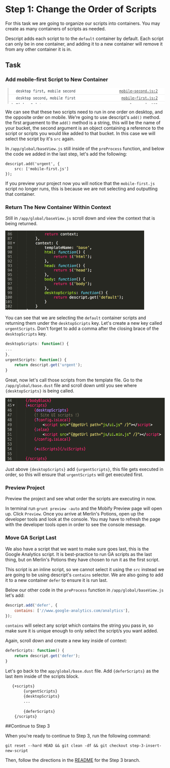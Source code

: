 # Step 1: Change the Order of Scripts

For this task we are going to organize our scripts into containers. You may create as many containers of scripts as needed. 

Descript adds each script to to the `default` container by default. Each script can only be in one container, and adding it to a new container will remove it from any other container it is in.

## Task

### Add mobile-first Script to New Container

<img src="/static/img/script-order.png?raw=true" height="50"/>

We can see that these two scripts need to run in one order on desktop, and the opposite order on mobile. We're going to use descript's `add()` method. the first arguement to the `add()` method is a string, this will be the name of your bucket, the second argument is an object containing a reference to the script or scripts you would like added to that bucket. In this case we will select the script by it's `src` again. 

In `/app/global/baseView.js` still inside of the `preProcess` function, and below the code we added in the last step, let's add the following:

```
descript.add('urgent', {
    src: ['mobile-first.js']
});
```

If you preview your project now you will notice that the `mobile-first.js` script no longer runs, this is because we are not selecting and outputting that container.

### Return The New Container Within Context

Still in `/app/global/baseView.js` scroll down and view the context that is being returned.

<img src="/static/img/baseView-context.png?raw=true" height="250"/>

You can see that we are selecting the `default` container scripts and returning them under the `desktopScripts` key. Let's create a new key called `urgentScripts`. Don't forget to add a comma after the closing brace of the `desktopScripts` key.

``` javascript
desktopScripts: function() {
...
},
urgentScripts: function() {
    return descript.get('urgent');
}
```

Great, now let's call those scripts from the template file.
Go to the `/app/global/base.dust` file and scroll down until you see where `{desktopScripts}` is being called.

<img src="/static/img/template-scripts.png?raw=true" height="200"/>

Just above `{desktopScripts}` add `{urgentScripts}`, this file gets executed in order, so this will ensure that `urgentScripts` will get executed first. 

### Preview Project
Preview the project and see what order the scripts are executing in now.

In terminal run `grunt preview -auto` and the Mobify Preview page will open up. Click `Preview`. Once you arrive at Merlin's Potions, open up the developer tools and look at the console. You may have to refresh the page with the developer tools open in order to see the console message.

### Move GA Script Last

We also have a script that we want to make sure goes last, this is the Google Analytics script. It is best-practice to run GA scripts as the last thing, but on Merlin's Potions they have chosen to run it as the first script.

This script is an inline script, so we cannot select it using the `src` instead we are going to be using descript's `contains` selector. We are also going to add it to a new container `defer` to ensure it is run last.

Below our other code in the `preProcess` function in `/app/global/baseView.js` let's add:

``` javascript
descript.add('defer', {
    contains: ['//www.google-analytics.com/analytics'],
});
```

`contains` will select any script which contains the string you pass in, so make sure it is unique enough to only select the script/s you want added.   

Again, scroll down and create a new key inside of context:

``` javascript
deferScripts: function() {
    return descript.get('defer');
}
```

Let's go back to the `app/global/base.dust` file. Add `{deferScripts}` as the last item inside of the scripts block.

```
   {+scripts}
        {urgentScripts}
        {desktopScripts}
        ...

        {deferScripts}
    {/scripts}
```

##Continue to Step 3

When you're ready to continue to Step 3, run the following command:

```
git reset --hard HEAD && git clean -df && git checkout step-3-insert-new-script
```

Then, follow the directions in the [README](https://github.com/mobify/workshop--descript/blob/step-3-insert-new-script/README.md) for the Step 3 branch.

